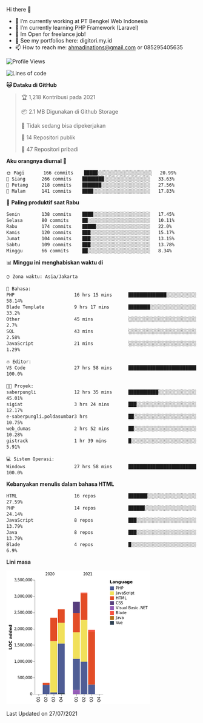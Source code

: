 Hi there 👋

- 🔭 I’m currently working at PT Bengkel Web Indonesia
- 🌱 I’m currently learning PHP Framework (Laravel)
- 📂 Im Open for freelance job!
- 🧷 See my portfolios here: digitori.my.id
- 📫 How to reach me: ahmadinations@gmail.com or 085295405635


<!--START_SECTION:waka-->
![Profile Views](http://img.shields.io/badge/Profil%20dilihat-5-blue)

![Lines of code](https://img.shields.io/badge/Sejak%20Hello%20World%20aku%20telah%20menulis-13.2%20million%20baris%20kode-blue)

**🐱 Dataku di GitHub** 

> 🏆 1,218 Kontribusi pada 2021
 > 
> 📦 2.1 MB Digunakan di Github Storage 
 > 
> 🚫 Tidak sedang bisa dipekerjakan
 > 
> 📜 14 Repositori publik 
 > 
> 🔑 47 Repositori pribadi  
 > 
**Aku orangnya diurnal 🐤** 

```text
🌞 Pagi       166 commits    █████░░░░░░░░░░░░░░░░░░░░   20.99% 
🌆 Siang      266 commits    ████████░░░░░░░░░░░░░░░░░   33.63% 
🌃 Petang     218 commits    ███████░░░░░░░░░░░░░░░░░░   27.56% 
🌙 Malam      141 commits    ████░░░░░░░░░░░░░░░░░░░░░   17.83%

```
📅 **Paling produktif saat Rabu** 

```text
Senin        138 commits    ████░░░░░░░░░░░░░░░░░░░░░   17.45% 
Selasa       80 commits     ██░░░░░░░░░░░░░░░░░░░░░░░   10.11% 
Rabu         174 commits    █████░░░░░░░░░░░░░░░░░░░░   22.0% 
Kamis        120 commits    ███░░░░░░░░░░░░░░░░░░░░░░   15.17% 
Jumat        104 commits    ███░░░░░░░░░░░░░░░░░░░░░░   13.15% 
Sabtu        109 commits    ███░░░░░░░░░░░░░░░░░░░░░░   13.78% 
Minggu       66 commits     ██░░░░░░░░░░░░░░░░░░░░░░░   8.34%

```


📊 **Minggu ini menghabiskan waktu di** 

```text
⌚︎ Zona waktu: Asia/Jakarta

💬 Bahasa: 
PHP                      16 hrs 15 mins      ██████████████░░░░░░░░░░░   58.14% 
Blade Template           9 hrs 17 mins       ████████░░░░░░░░░░░░░░░░░   33.2% 
Other                    45 mins             ░░░░░░░░░░░░░░░░░░░░░░░░░   2.7% 
SQL                      43 mins             ░░░░░░░░░░░░░░░░░░░░░░░░░   2.58% 
JavaScript               21 mins             ░░░░░░░░░░░░░░░░░░░░░░░░░   1.29%

🔥 Editor: 
VS Code                  27 hrs 58 mins      █████████████████████████   100.0%

🐱‍💻 Proyek: 
saberpungli              12 hrs 35 mins      ███████████░░░░░░░░░░░░░░   45.01% 
sigiat                   3 hrs 24 mins       ███░░░░░░░░░░░░░░░░░░░░░░   12.17% 
e-saberpungli.poldasumbar3 hrs               ██░░░░░░░░░░░░░░░░░░░░░░░   10.75% 
web_dumas                2 hrs 52 mins       ██░░░░░░░░░░░░░░░░░░░░░░░   10.28% 
gistrack                 1 hr 39 mins        █░░░░░░░░░░░░░░░░░░░░░░░░   5.91%

💻 Sistem Operasi: 
Windows                  27 hrs 58 mins      █████████████████████████   100.0%

```

**Kebanyakan menulis dalam bahasa HTML** 

```text
HTML                     16 repos            ███████░░░░░░░░░░░░░░░░░░   27.59% 
PHP                      14 repos            ██████░░░░░░░░░░░░░░░░░░░   24.14% 
JavaScript               8 repos             ███░░░░░░░░░░░░░░░░░░░░░░   13.79% 
Java                     8 repos             ███░░░░░░░░░░░░░░░░░░░░░░   13.79% 
Blade                    4 repos             █░░░░░░░░░░░░░░░░░░░░░░░░   6.9%

```


**Lini masa**

![Chart not found](https://raw.githubusercontent.com/MuhamadAhmadin/MuhamadAhmadin/master/charts/bar_graph.png) 


 Last Updated on 27/07/2021
<!--END_SECTION:waka-->
